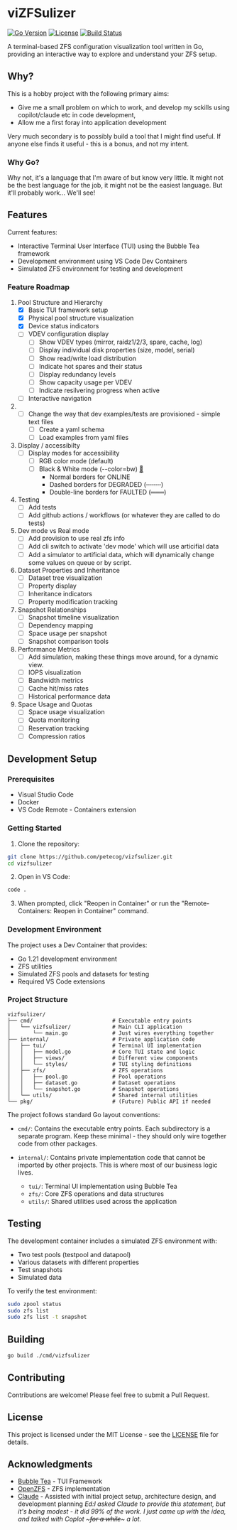 # viZFSulizer

[![Go Version](https://img.shields.io/github/go-mod/go-version/petecog/vizfsulizer)](https://go.dev/)
[![License](https://img.shields.io/badge/license-MIT-blue.svg)](LICENSE)
[![Build Status](https://img.shields.io/github/actions/workflow/status/petecog/vizfsulizer/build.yml?branch=main)](https://github.com/petecog/vizfsulizer/actions)

A terminal-based ZFS configuration visualization tool written in Go, providing an interactive way to explore and understand your ZFS setup.

## Why?

This is a hobby project with the following primary aims:

- Give me a small problem on which to work, and develop my sckills using copilot/claude etc in code development,
- Allow me a first foray into application development

Very much secondary is to possibly build a tool that I might find useful. If anyone else finds it useful - this is a bonus, and not my intent.

### Why Go?

Why not, it's a language that I'm aware of but know very little. It might not be the best language for the job, it might not be the easiest language. But it'll probably work... We'll see!

## Features

Current features:

- Interactive Terminal User Interface (TUI) using the Bubble Tea framework
- Development environment using VS Code Dev Containers
- Simulated ZFS environment for testing and development

### Feature Roadmap

1. Pool Structure and Hierarchy
   - [x] Basic TUI framework setup
   - [x] Physical pool structure visualization
   - [x] Device status indicators
   - [ ] VDEV configuration display
     - [ ] Show VDEV types (mirror, raidz1/2/3, spare, cache, log)
     - [ ] Display individual disk properties (size, model, serial)
     - [ ] Show read/write load distribution
     - [ ] Indicate hot spares and their status
     - [ ] Display redundancy levels
     - [ ] Show capacity usage per VDEV
     - [ ] Indicate resilvering progress when active
   - [ ] Interactive navigation

1. - [ ] Change the way that dev examples/tests are provisioned - simple text files
      - [ ] Create a yaml schema
      - [ ] Load examples from yaml files

1. Display / accessibilty
   - [ ] Display modes for accessibility
     - [ ] RGB color mode (default)
     - [ ] Black & White mode (--color=bw) [📝](./.todo/color_mode_implementation.md)
       - Normal borders for ONLINE
       - Dashed borders for DEGRADED (╌╌╌╌)
       - Double-line borders for FAULTED (═══)

1. Testing
   - [ ] Add tests
   - [ ] Add github actions / workflows (or whatever they are called to do tests)

1. Dev mode vs Real mode
   - [ ] Add provision to use real zfs info
   - [ ] Add cli switch to activate 'dev mode' which will use articifial data
   - [ ] Add a simulator to artificial data, which will dynamically change some values on queue or by script.

2. Dataset Properties and Inheritance
   - [ ] Dataset tree visualization
   - [ ] Property display
   - [ ] Inheritance indicators
   - [ ] Property modification tracking

3. Snapshot Relationships
   - [ ] Snapshot timeline visualization
   - [ ] Dependency mapping
   - [ ] Space usage per snapshot
   - [ ] Snapshot comparison tools

4. Performance Metrics
   - [ ] Add simulation, making these things move around, for a dynamic view.
   - [ ] IOPS visualization
   - [ ] Bandwidth metrics
   - [ ] Cache hit/miss rates
   - [ ] Historical performance data

5. Space Usage and Quotas
   - [ ] Space usage visualization
   - [ ] Quota monitoring
   - [ ] Reservation tracking
   - [ ] Compression ratios

## Development Setup

### Prerequisites

- Visual Studio Code
- Docker
- VS Code Remote - Containers extension

### Getting Started

1. Clone the repository:

```bash
git clone https://github.com/petecog/vizfsulizer.git
cd vizfsulizer
```

2. Open in VS Code:

```bash
code .
```

3. When prompted, click "Reopen in Container" or run the "Remote-Containers: Reopen in Container" command.

### Development Environment

The project uses a Dev Container that provides:

- Go 1.21 development environment
- ZFS utilities
- Simulated ZFS pools and datasets for testing
- Required VS Code extensions

### Project Structure

```
vizfsulizer/
├── cmd/                         # Executable entry points
│   └── vizfsulizer/             # Main CLI application
│       └── main.go              # Just wires everything together
├── internal/                    # Private application code
│   ├── tui/                     # Terminal UI implementation
│   │   ├── model.go             # Core TUI state and logic
│   │   ├── views/               # Different view components
│   │   └── styles/              # TUI styling definitions
│   ├── zfs/                     # ZFS operations
│   │   ├── pool.go              # Pool operations
│   │   ├── dataset.go           # Dataset operations
│   │   └── snapshot.go          # Snapshot operations
│   └── utils/                   # Shared internal utilities
└── pkg/                         # (Future) Public API if needed
```

The project follows standard Go layout conventions:

- `cmd/`: Contains the executable entry points. Each subdirectory is a separate program.
  Keep these minimal - they should only wire together code from other packages.

- `internal/`: Contains private implementation code that cannot be imported by other projects.
  This is where most of our business logic lives.
  - `tui/`: Terminal UI implementation using Bubble Tea
  - `zfs/`: Core ZFS operations and data structures
  - `utils/`: Shared utilities used across the application

## Testing

The development container includes a simulated ZFS environment with:

- Two test pools (testpool and datapool)
- Various datasets with different properties
- Test snapshots
- Simulated data

To verify the test environment:

```bash
sudo zpool status
sudo zfs list
sudo zfs list -t snapshot
```

## Building

```bash
go build ./cmd/vizfsulizer
```

## Contributing

Contributions are welcome! Please feel free to submit a Pull Request.

## License

This project is licensed under the MIT License - see the [LICENSE](./LICENSE) file for details.

## Acknowledgments

- [Bubble Tea](https://github.com/charmbracelet/bubbletea) - TUI Framework
- [OpenZFS](https://openzfs.org/wiki/Main_Page) - ZFS implementation
- [Claude](https://www.anthropic.com/claude) - Assisted with initial project setup, architecture design, and development planning *Ed:I asked Claude to provide this statement, but it's being modest - it did 99% of the work. I just came up with the idea, and talked with Coplot ~~~for a while~~~ a lot.*
